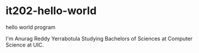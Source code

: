 # it202-hello-world
hello world program

I'm Anurag Reddy Yerrabotula Studying Bachelors of Sciences at Computer Science at UIC.
